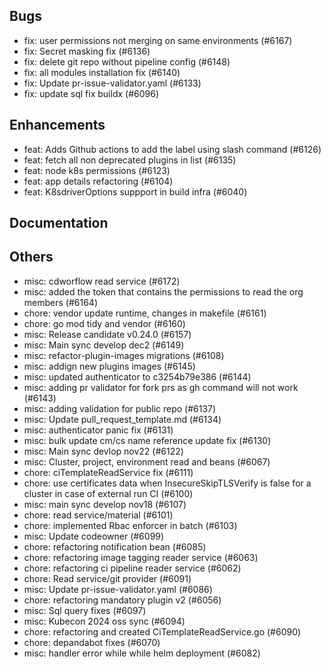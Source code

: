 ## Bugs
- fix: user permissions not merging on same environments (#6167)
- fix: Secret masking fix (#6136)
- fix: delete git repo without pipeline config (#6148)
- fix: all modules installation fix (#6140)
- fix: Update pr-issue-validator.yaml (#6133)
- fix: update sql fix buildx (#6096)
## Enhancements
- feat: Adds Github actions to add the label using slash command (#6126)
- feat: fetch all non deprecated plugins in list (#6135)
- feat: node k8s permissions (#6123)
- feat: app details refactoring (#6104)
- feat: K8sdriverOptions suppport in build infra (#6040)
## Documentation
## Others
- misc: cdworflow read service (#6172)
- misc: added the token that contains the permissions to read the org members (#6164)
- chore: vendor update runtime, changes in makefile (#6161)
- chore: go mod tidy and vendor (#6160)
- misc: Release candidate v0.24.0 (#6157)
- misc: Main sync develop dec2 (#6149)
- misc: refactor-plugin-images migrations (#6108)
- misc: addign new plugins images (#6145)
- misc: updated authenticator to c3254b79e386 (#6144)
- misc:  adding pr validator for fork prs as gh command will not work (#6143)
- misc: adding validation for public repo (#6137)
- misc: Update pull_request_template.md (#6134)
- misc: authenticator panic fix (#6131)
- misc: bulk update cm/cs name reference update fix (#6130)
- misc: Main sync devlop nov22 (#6122)
- misc: Cluster, project, environment read and beans (#6067)
- chore: ciTemplateReadService fix (#6111)
- chore: use certificates data when InsecureSkipTLSVerify is false for a cluster in case of external run CI (#6100)
- misc: main sync develop nov18 (#6107)
- chore: read service/material (#6101)
- chore: implemented Rbac enforcer in batch (#6103)
- misc: Update codeowner (#6099)
- chore: refactoring notification bean (#6085)
- chore: refactoring image tagging reader service (#6063)
- chore: refactoring ci pipeline reader service (#6062)
- chore: Read service/git provider (#6091)
- misc: Update pr-issue-validator.yaml (#6086)
- chore: refactoring mandatory plugin v2 (#6056)
- misc: Sql query fixes (#6097)
- misc: Kubecon 2024 oss sync (#6094)
- chore: refactoring and created CiTemplateReadService.go (#6090)
- chore: depandabot fixes (#6070)
- misc: handler error while while helm deployment (#6082)
